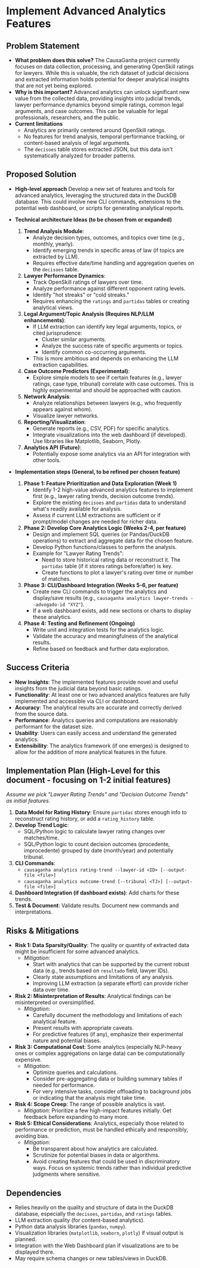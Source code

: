 # Implement Advanced Analytics Features

## Problem Statement

- **What problem does this solve?**
  The CausaGanha project currently focuses on data collection, processing, and generating OpenSkill ratings for lawyers. While this is valuable, the rich dataset of judicial decisions and extracted information holds potential for deeper analytical insights that are not yet being explored.
- **Why is this important?**
  Advanced analytics can unlock significant new value from the collected data, providing insights into judicial trends, lawyer performance dynamics beyond simple ratings, common legal arguments, and case outcomes. This can be valuable for legal professionals, researchers, and the public.
- **Current limitations**
  - Analytics are primarily centered around OpenSkill ratings.
  - No features for trend analysis, temporal performance tracking, or content-based analysis of legal arguments.
  - The `decisoes` table stores extracted JSON, but this data isn't systematically analyzed for broader patterns.

## Proposed Solution

- **High-level approach**
  Develop a new set of features and tools for advanced analytics, leveraging the structured data in the DuckDB database. This could involve new CLI commands, extensions to the potential web dashboard, or scripts for generating analytical reports.
- **Technical architecture Ideas (to be chosen from or expanded)**
  1.  **Trend Analysis Module**:
      - Analyze decision types, outcomes, and topics over time (e.g., monthly, yearly).
      - Identify emerging trends in specific areas of law (if topics are extracted by LLM).
      - Requires effective date/time handling and aggregation queries on the `decisoes` table.
  2.  **Lawyer Performance Dynamics**:
      - Track OpenSkill ratings of lawyers over time.
      - Analyze performance against different opponent rating levels.
      - Identify "hot streaks" or "cold streaks."
      - Requires enhancing the `ratings` and `partidas` tables or creating analytical views.
  3.  **Legal Argument/Topic Analysis (Requires NLP/LLM enhancements)**:
      - If LLM extraction can identify key legal arguments, topics, or cited jurisprudence:
        - Cluster similar arguments.
        - Analyze the success rate of specific arguments or topics.
        - Identify common co-occurring arguments.
      - This is more ambitious and depends on enhancing the LLM extraction capabilities.
  4.  **Case Outcome Predictors (Experimental)**:
      - Explore simple models to see if certain features (e.g., lawyer ratings, case type, tribunal) correlate with case outcomes. This is highly experimental and should be approached with caution.
  5.  **Network Analysis**:
      - Analyze relationships between lawyers (e.g., who frequently appears against whom).
      - Visualize lawyer networks.
  6.  **Reporting/Visualization**:
      - Generate reports (e.g., CSV, PDF) for specific analytics.
      - Integrate visualizations into the web dashboard (if developed). Use libraries like Matplotlib, Seaborn, Plotly.
  7.  **Analytics API (Future)**:
      - Potentially expose some analytics via an API for integration with other tools.

- **Implementation steps (General, to be refined per chosen feature)**
  1.  **Phase 1: Feature Prioritization and Data Exploration (Week 1)**
      - Identify 1-2 high-value advanced analytics features to implement first (e.g., lawyer rating trends, decision outcome trends).
      - Explore the existing `decisoes` and `partidas` data to understand what's readily available for analysis.
      - Assess if current LLM extractions are sufficient or if prompt/model changes are needed for richer data.
  2.  **Phase 2: Develop Core Analytics Logic (Weeks 2-4, per feature)**
      - Design and implement SQL queries (or Pandas/DuckDB operations) to extract and aggregate data for the chosen feature.
      - Develop Python functions/classes to perform the analysis.
      - Example for "Lawyer Rating Trends":
        - Need to store historical rating data or reconstruct it. The `partidas` table (if it stores ratings before/after) is key.
        - Create functions to plot a lawyer's rating over time or number of matches.
  3.  **Phase 3: CLI/Dashboard Integration (Weeks 5-6, per feature)**
      - Create new CLI commands to trigger the analytics and display/save results (e.g., `causaganha analytics lawyer-trends --advogado-id "XYZ"`).
      - If a web dashboard exists, add new sections or charts to display these analytics.
  4.  **Phase 4: Testing and Refinement (Ongoing)**
      - Write unit and integration tests for the analytics logic.
      - Validate the accuracy and meaningfulness of the analytical results.
      - Refine based on feedback and further data exploration.

## Success Criteria

- **New Insights**: The implemented features provide novel and useful insights from the judicial data beyond basic ratings.
- **Functionality**: At least one or two advanced analytics features are fully implemented and accessible via CLI or dashboard.
- **Accuracy**: The analytical results are accurate and correctly derived from the source data.
- **Performance**: Analytics queries and computations are reasonably performant for the dataset size.
- **Usability**: Users can easily access and understand the generated analytics.
- **Extensibility**: The analytics framework (if one emerges) is designed to allow for the addition of more analytical features in the future.

## Implementation Plan (High-Level for this document - focusing on 1-2 initial features)

_Assume we pick "Lawyer Rating Trends" and "Decision Outcome Trends" as initial features._

1.  **Data Model for Rating History**: Ensure `partidas` stores enough info to reconstruct rating history, or add a `rating_history` table.
2.  **Develop Trend Logic**:
    - SQL/Python logic to calculate lawyer rating changes over matches/time.
    - SQL/Python logic to count decision outcomes (procedente, improcedente) grouped by date (month/year) and potentially tribunal.
3.  **CLI Commands**:
    - `causaganha analytics rating-trend --lawyer-id <ID> [--output-file <file>]`
    - `causaganha analytics outcome-trend [--tribunal <TJ>] [--output-file <file>]`
4.  **Dashboard Integration (if dashboard exists)**: Add charts for these trends.
5.  **Test & Document**: Validate results. Document new commands and interpretations.

## Risks & Mitigations

- **Risk 1: Data Sparsity/Quality**: The quality or quantity of extracted data might be insufficient for some advanced analytics.
  - _Mitigation_:
    - Start with analytics that can be supported by the current robust data (e.g., trends based on `resultado` field, lawyer IDs).
    - Clearly state assumptions and limitations of any analysis.
    - Improving LLM extraction (a separate effort) can provide richer data over time.
- **Risk 2: Misinterpretation of Results**: Analytical findings can be misinterpreted or oversimplified.
  - _Mitigation_:
    - Carefully document the methodology and limitations of each analytical feature.
    - Present results with appropriate caveats.
    - For predictive features (if any), emphasize their experimental nature and potential biases.
- **Risk 3: Computational Cost**: Some analytics (especially NLP-heavy ones or complex aggregations on large data) can be computationally expensive.
  - _Mitigation_:
    - Optimize queries and calculations.
    - Consider pre-aggregating data or building summary tables if needed for performance.
    - For very intensive tasks, consider offloading to background jobs or indicating that the analysis might take time.
- **Risk 4: Scope Creep**: The range of possible analytics is vast.
  - _Mitigation_: Prioritize a few high-impact features initially. Get feedback before expanding to many more.
- **Risk 5: Ethical Considerations**: Analytics, especially those related to performance or prediction, must be handled ethically and responsibly, avoiding bias.
  - _Mitigation_:
    - Be transparent about how analytics are calculated.
    - Scrutinize for potential biases in data or algorithms.
    - Avoid creating features that could be used in discriminatory ways. Focus on systemic trends rather than individual predictive judgments where sensitive.

## Dependencies

- Relies heavily on the quality and structure of data in the DuckDB database, especially the `decisoes`, `partidas`, and `ratings` tables.
- LLM extraction quality (for content-based analytics).
- Python data analysis libraries (`pandas`, `numpy`).
- Visualization libraries (`matplotlib`, `seaborn`, `plotly`) if visual output is planned.
- Integration with the Web Dashboard plan if visualizations are to be displayed there.
- May require schema changes or new tables/views in DuckDB.
